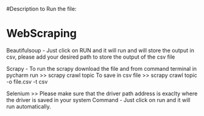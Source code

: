 #Description to Run the file:

# WebScraping
Beautifulsoup - Just click on RUN and it will run and will store the output in csv, please add your desired path to store the output of the csv file

Scrapy - To run the scrapy download the file and from command terminal in pycharm run >> scrapy crawl topic
To save in csv file >> scrapy crawl topic -o file.csv -t csv

Selenium >> Please make sure that the driver path address is exaclty where the driver is saved in your system
Command - Just click on run and it will run automatically.

